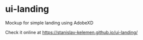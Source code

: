 # ui-landing

Mockup for simple landing using AdobeXD

Check it online at https://stanislav-kelemen.github.io/ui-landing/

